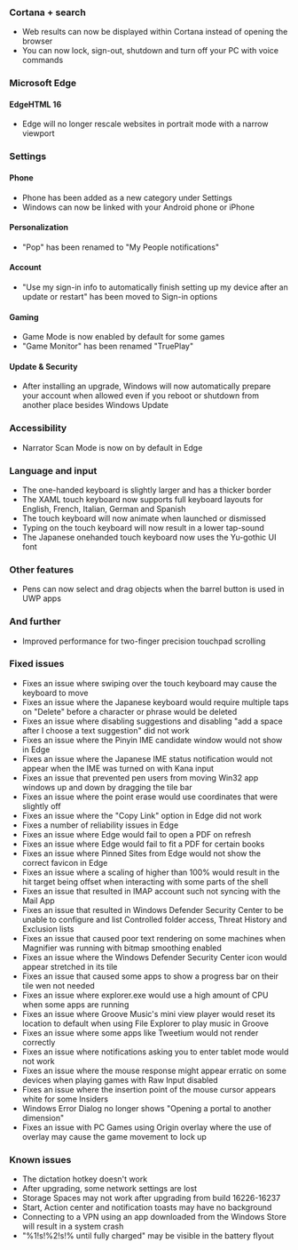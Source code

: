 ### Cortana + search
- Web results can now be displayed within Cortana instead of opening the browser
- You can now lock, sign-out, shutdown and turn off your PC with voice commands

### Microsoft Edge
#### EdgeHTML 16
- Edge will no longer rescale websites in portrait mode with a narrow viewport

### Settings
#### Phone
- Phone has been added as a new category under Settings
- Windows can now be linked with your Android phone or iPhone

#### Personalization
- "Pop" has been renamed to "My People notifications"

#### Account
- "Use my sign-in info to automatically finish setting up my device after an update or restart" has been moved to Sign-in options

#### Gaming
- Game Mode is now enabled by default for some games
- "Game Monitor" has been renamed "TruePlay"

#### Update & Security
- After installing an upgrade, Windows will now automatically prepare your account when allowed even if you reboot or shutdown from another place besides Windows Update

### Accessibility
- Narrator Scan Mode is now on by default in Edge

### Language and input
- The one-handed keyboard is slightly larger and has a thicker border
- The XAML touch keyboard now supports full keyboard layouts for English, French, Italian, German and Spanish
- The touch keyboard will now animate when launched or dismissed
- Typing on the touch keyboard will now result in a lower tap-sound
- The Japanese onehanded touch keyboard now uses the Yu-gothic UI font

### Other features
- Pens can now select and drag objects when the barrel button is used in UWP apps

### And further
- Improved performance for two-finger precision touchpad scrolling

### Fixed issues
- Fixes an issue where swiping over the touch keyboard may cause the keyboard to move
- Fixes an issue where the Japanese keyboard would require multiple taps on "Delete" before a character or phrase would be deleted
- Fixes an issue where disabling suggestions and disabling "add a space after I choose a text suggestion" did not work
- Fixes an issue where the Pinyin IME candidate window would not show in Edge
- Fixes an issue where the Japanese IME status notification would not appear when the IME was turned on with Kana input
- Fixes an issue that prevented pen users from moving Win32 app windows up and down by dragging the tile bar
- Fixes an issue where the point erase would use coordinates that were slightly off
- Fixes an issue where the "Copy Link" option in Edge did not work
- Fixes a number of reliability issues in Edge
- Fixes an issue where Edge would fail to open a PDF on refresh
- Fixes an issue where Edge would fail to fit a PDF for certain books
- Fixes an issue where Pinned Sites from Edge would not show the correct favicon in Edge
- Fixes an issue where a scaling of higher than 100% would result in the hit target being offset when interacting with some parts of the shell
- Fixes an issue that resulted in IMAP account such not syncing with the Mail App
- Fixes an issue that resulted in Windows Defender Security Center to be unable to configure and list Controlled folder access, Threat History and Exclusion lists
- Fixes an issue that caused poor text rendering on some machines when Magnifier was running with bitmap smoothing enabled
- Fixes an issue where the Windows Defender Security Center icon would appear stretched in its tile
- Fixes an issue that caused some apps to show a progress bar on their tile wen not needed
- Fixes an issue where explorer.exe would use a high amount of CPU when some apps are running
- Fixes an issue where Groove Music's mini view player would reset its location to default when using File Explorer to play music in Groove
- Fixes an issue where some apps like Tweetium would not render correctly
- Fixes an issue where notifications asking you to enter tablet mode would not work
- Fixes an issue where the mouse response might appear erratic on some devices when playing games with Raw Input disabled
- Fixes an issue where the insertion point of the mouse cursor appears white for some Insiders
- Windows Error Dialog no longer shows "Opening a portal to another dimension"
- Fixes an issue with PC Games using Origin overlay where the use of overlay may cause the game movement to lock up

### Known issues
- The dictation hotkey doesn't work
- After upgrading, some network settings are lost
- Storage Spaces may not work after upgrading from build 16226-16237
- Start, Action center and notification toasts may have no background
- Connecting to a VPN using an app downloaded from the Windows Store will result in a system crash
- "%1!s!%2!s!% until fully charged" may be visible in the battery flyout